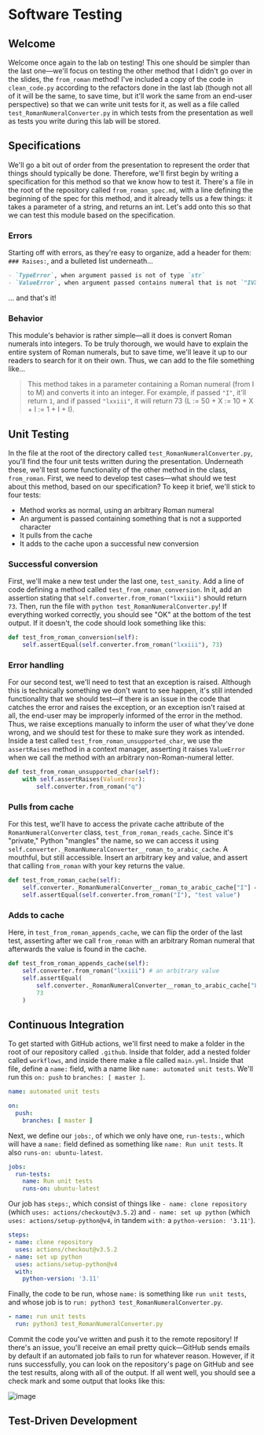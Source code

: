 # Software Testing
## Welcome
Welcome once again to the lab on testing! This one should be simpler than the last one—we'll focus on testing the other method that I didn't go over in the slides, the `from_roman` method! I've included a copy of the code in `clean_code.py` according to the refactors done in the last lab (though not all of it will be the same, to save time, but it'll work the same from an end-user perspective) so that we can write unit tests for it, as well as a file called `test_RomanNumeralConverter.py` in which tests from the presentation as well as tests you write during this lab will be stored.

## Specifications
We'll go a bit out of order from the presentation to represent the order that things should typically be done. Therefore, we'll first begin by writing a specification for this method so that we know how to test it. There's a file in the root of the repository called `from_roman_spec.md`, with a line defining the beginning of the spec for this method, and it already tells us a few things: it takes a parameter of a string, and returns an int. Let's add onto this so that we can test this module based on the specification.

### Errors
Starting off with errors, as they're easy to organize, add a header for them: `### Raises:`, and a bulleted list underneath…

```md
- `TypeError`, when argument passed is not of type `str`
- `ValueError`, when argument passed contains numeral that is not `"IVXLCDMivxlcdm"`
```
… and that's it!

### Behavior
This module's behavior is rather simple—all it does is convert Roman numerals into integers. To be truly thorough, we would have to explain the entire system of Roman numerals, but to save time, we'll leave it up to our readers to search for it on their own. Thus, we can add to the file something like…
> This method takes in a parameter containing a Roman numeral (from I to M) and converts it into an integer. For example, if passed `"I"`, it'll return `1`, and if passed `"lxxiii"`, it will return 73 (L := 50 + X := 10 + X + I := 1 + I + I).

## Unit Testing
In the file at the root of the directory called `test_RomanNumeralConverter.py`, you'll find the four unit tests written during the presentation. Underneath these, we'll test some functionality of the other method in the class, `from_roman`. First, we need to develop test cases—what should we test about this method, based on our specification? To keep it brief, we'll stick to four tests:
* Method works as normal, using an arbitrary Roman numeral
* An argument is passed containing something that is not a supported character
* It pulls from the cache
* It adds to the cache upon a successful new conversion

### Successful conversion
First, we'll make a new test under the last one, `test_sanity`. Add a line of code defining a method called `test_from_roman_conversion`. In it, add an assertion stating that `self.converter.from_roman("lxxiii")` should return `73`. Then, run the file with `python test_RomanNumeralConverter.py`! If everything worked correctly, you should see "OK" at the bottom of the test output. If it doesn't, the code should look something like this:

```py
def test_from_roman_conversion(self):
    self.assertEqual(self.converter.from_roman("lxxiii"), 73)
```

### Error handling
For our second test, we'll need to test that an exception is raised. Although this is technically something we don't want to see happen, it's still intended functionality that we should test—if there is an issue in the code that catches the error and raises the exception, or an exception isn't raised at all, the end-user may be improperly informed of the error in the method. Thus, we raise exceptions manually to inform the user of what they've done wrong, and we should test for these to make sure they work as intended. Inside a test called `test_from_roman_unsupported_char`, we use the `assertRaises` method in a context manager, asserting it raises `ValueError` when we call the method with an arbitrary non-Roman-numeral letter.

```py
def test_from_roman_unsupported_char(self):
    with self.assertRaises(ValueError):
        self.converter.from_roman("q")
```

### Pulls from cache
For this test, we'll have to access the private cache attribute of the `RomanNumeralConverter` class, `test_from_roman_reads_cache`. Since it's "private," Python "mangles" the name, so we can access it using `self.converter._RomanNumeralConverter__roman_to_arabic_cache`. A mouthful, but still accessible. Insert an arbitrary key and value, and assert that calling `from_roman` with your key returns the value.

```py
def test_from_roman_cache(self):
    self.converter._RomanNumeralConverter__roman_to_arabic_cache["I"] = "test value"
    self.assertEqual(self.converter.from_roman("I"), "test value")
```

### Adds to cache
Here, in `test_from_roman_appends_cache`, we can flip the order of the last test, asserting after we call `from_roman` with an arbitrary Roman numeral that afterwards the value is found in the cache.

```py
def test_from_roman_appends_cache(self):
    self.converter.from_roman("lxxiii") # an arbitrary value
    self.assertEqual(
        self.converter._RomanNumeralConverter__roman_to_arabic_cache["LXXIII"],
        73
    )
```

## Continuous Integration
To get started with GitHub actions, we'll first need to make a folder in the root of our repository called `.github`. Inside that folder, add a nested folder called `workflows`, and inside there make a file called `main.yml`. Inside that file, define a `name:` field, with a name like `name: automated unit tests`. We'll run this `on: push` to `branches: [ master ]`.

```yml
name: automated unit tests

on:
  push:
    branches: [ master ]
```

Next, we define our `jobs:`, of which we only have one, `run-tests:`, which will have a `name:` field defined as something like `name: Run unit tests`. It also `runs-on: ubuntu-latest`.

```yml
jobs:
  run-tests:
    name: Run unit tests
    runs-on: ubuntu-latest
```

Our job has `steps:`, which consist of things like `- name: clone repository` (which `uses: actions/checkout@v3.5.2`) and `- name: set up python` (which `uses: actions/setup-python@v4`, in tandem `with:` a `python-version: '3.11'`).

```yml
steps:
- name: clone repository
  uses: actions/checkout@v3.5.2
- name: set up python
  uses: actions/setup-python@v4
  with:
    python-version: '3.11'
```

Finally, the code to be run, whose `name:` is something like `run unit tests`, and whose job is to `run: python3 test_RomanNumeralConverter.py`.

```yml
- name: run unit tests
  run: python3 test_RomanNumeralConverter.py
```

Commit the code you've written and push it to the remote repository! If there's an issue, you'll receive an email pretty quick—GitHub sends emails by default if an automated job fails to run for whatever reason. However, if it runs successfully, you can look on the repository's page on GitHub and see the test results, along with all of the output. If all went well, you should see a check mark and some output that looks like this:

![image](https://user-images.githubusercontent.com/70546234/236312333-5ba17fb0-1c07-482d-b939-f2dcc02b62dd.png)

## Test-Driven Development
